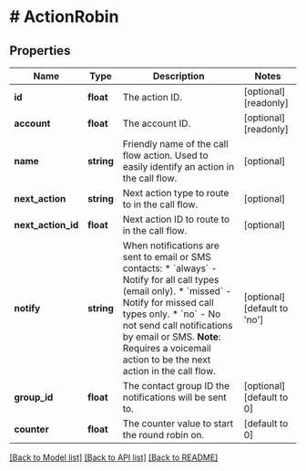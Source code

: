 # # ActionRobin

## Properties

Name | Type | Description | Notes
------------ | ------------- | ------------- | -------------
**id** | **float** | The action ID. | [optional] [readonly]
**account** | **float** | The account ID. | [optional] [readonly]
**name** | **string** | Friendly name of the call flow action. Used to easily identify an action in the call flow. | [optional]
**next_action** | **string** | Next action type to route to in the call flow. | [optional]
**next_action_id** | **float** | Next action ID to route to in the call flow. | [optional]
**notify** | **string** | When notifications are sent to email or SMS contacts:   * &#x60;always&#x60; - Notify for all call types (email only).   * &#x60;missed&#x60; - Notify for missed call types only.   * &#x60;no&#x60; - No not send call notifications by email or SMS. **Note**: Requires a voicemail action to be the next action in the call flow. | [optional] [default to 'no']
**group_id** | **float** | The contact group ID the notifications will be sent to. | [optional] [default to 0]
**counter** | **float** | The counter value to start the round robin on. | [default to 0]

[[Back to Model list]](../../README.md#models) [[Back to API list]](../../README.md#endpoints) [[Back to README]](../../README.md)
